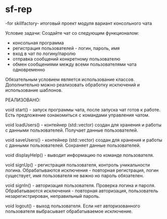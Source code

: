 # sf-rep
   -for skillfactory-
 итоговый проект модуля
вариант консольного чата

Условие задачи:
Создайте чат со следующим функционалом:
 - консольная программа
 - регистрация пользователей - логин, пароль, имя
 - вход в чат по логину/паролю
 - отправка сообщений конкретному пользователю
 - обмен сообщениями между всеми пользователями чата одновременно

Обязательным условием является использование классов.
Дополнительно можно реализовать обработку исключений 
и использование шаблонов.


РЕАЛИЗОВАНО:

void start() - запуск программы чата, после запуска чат готов к работе. Есть 
предложение ознакомиться с командами управления чатом.

void loadUsers() - контейнер (std::vector) создан для хранения и работы с 
данными польэователей. Получает данные пользователей.

void saveUsers() - контейнер (std::vector) создан для хранения и работы с 
данными польэователей. Сохраняет данные пользователей.

void displayHelp() - выводит информацию по команде пользователя.

void signUp() - регистрация пользователя, контроль уникальности логина.
Обрабатываются исключения - повторная регистрация, логин существует,
имя пользователя не важно но пароль обязателен.

void signIn() - авторизация пользователя. Проверка логина и пароля.
Обрабатываются исключения - повторная авторизация, пользователь незарегистрирован,
неправильный пароль.

void logout() - выход пользователя. Если нет авторизованного пользователя
выбрасывает обрабатываемое исключение.